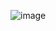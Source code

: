 ![image](https://github.com/dhruvabhat24/Leetcode-2024/assets/122305929/299dd4c3-a6d8-498e-86d0-3c4e096d85d6)
